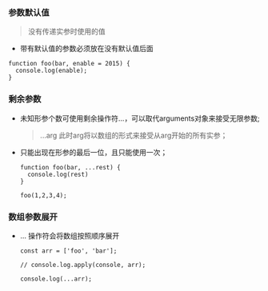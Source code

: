 ### 参数默认值
  > 没有传递实参时使用的值

  * 带有默认值的参数必须放在没有默认值后面

  ```
  function foo(bar, enable = 2015) {
    console.log(enable);
  }
  ```


### 剩余参数

* 未知形参个数可使用剩余操作符...，可以取代arguments对象来接受无限参数;
  > ...arg 此时arg将以数组的形式来接受从arg开始的所有实参；
  
* 只能出现在形参的最后一位，且只能使用一次；

  ```
  function foo(bar, ...rest) {
    console.log(rest)
  }

  foo(1,2,3,4);
  
  ```

### 数组参数展开

* ... 操作符会将数组按照顺序展开

  ```
  const arr = ['foo', 'bar'];

  // console.log.apply(console, arr);

  console.log(...arr);

  ```





